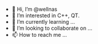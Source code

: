 - 👋 Hi, I’m @wellnas
- 👀 I’m interested in C++, QT.
- 🌱 I’m currently learning ...
- 💞️ I’m looking to collaborate on ...
- 📫 How to reach me ...

<!---
wellnas/wellnas is a ✨ special ✨ repository because its `README.md` (this file) appears on your GitHub profile.
You can click the Preview link to take a look at your changes.
--->
